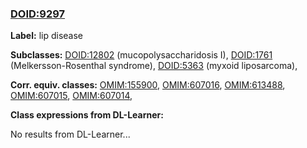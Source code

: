 
### [DOID:9297](http://purl.obolibrary.org/obo/DOID_9297)
**Label:** lip disease

**Subclasses:** [DOID:12802](http://purl.obolibrary.org/obo/DOID_12802) (mucopolysaccharidosis I), [DOID:1761](http://purl.obolibrary.org/obo/DOID_1761) (Melkersson-Rosenthal syndrome), [DOID:5363](http://purl.obolibrary.org/obo/DOID_5363) (myxoid liposarcoma), 

**Corr. equiv. classes:** [OMIM:155900](http://purl.obolibrary.org/obo/OMIM_155900), [OMIM:607016](http://purl.obolibrary.org/obo/OMIM_607016), [OMIM:613488](http://purl.obolibrary.org/obo/OMIM_613488), [OMIM:607015](http://purl.obolibrary.org/obo/OMIM_607015), [OMIM:607014](http://purl.obolibrary.org/obo/OMIM_607014), 

**Class expressions from DL-Learner:**

No results from DL-Learner...



